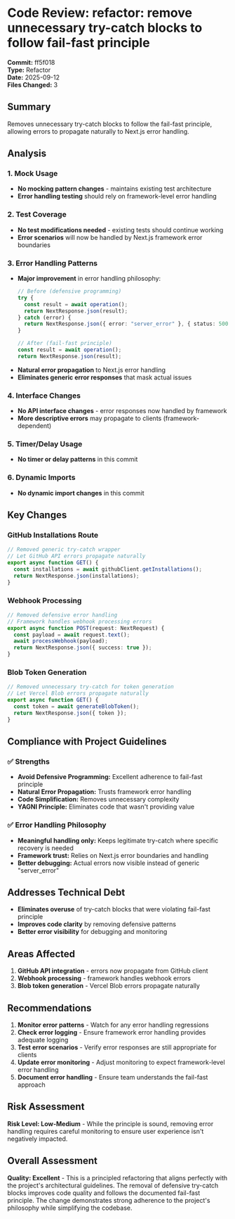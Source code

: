 # Code Review: refactor: remove unnecessary try-catch blocks to follow fail-fast principle

**Commit:** ff5f018  
**Type:** Refactor  
**Date:** 2025-09-12  
**Files Changed:** 3  

## Summary
Removes unnecessary try-catch blocks to follow the fail-fast principle, allowing errors to propagate naturally to Next.js error handling.

## Analysis

### 1. Mock Usage
- **No mocking pattern changes** - maintains existing test architecture
- **Error handling testing** should rely on framework-level error handling

### 2. Test Coverage
- **No test modifications needed** - existing tests should continue working
- **Error scenarios** will now be handled by Next.js framework error boundaries

### 3. Error Handling Patterns
- **Major improvement** in error handling philosophy:
  ```typescript
  // Before (defensive programming)
  try {
    const result = await operation();
    return NextResponse.json(result);
  } catch (error) {
    return NextResponse.json({ error: "server_error" }, { status: 500 });
  }
  
  // After (fail-fast principle)
  const result = await operation();
  return NextResponse.json(result);
  ```
- **Natural error propagation** to Next.js error handling
- **Eliminates generic error responses** that mask actual issues

### 4. Interface Changes
- **No API interface changes** - error responses now handled by framework
- **More descriptive errors** may propagate to clients (framework-dependent)

### 5. Timer/Delay Usage
- **No timer or delay patterns** in this commit

### 6. Dynamic Imports
- **No dynamic import changes** in this commit

## Key Changes

### GitHub Installations Route
```typescript
// Removed generic try-catch wrapper
// Let GitHub API errors propagate naturally
export async function GET() {
  const installations = await githubClient.getInstallations();
  return NextResponse.json(installations);
}
```

### Webhook Processing
```typescript
// Removed defensive error handling
// Framework handles webhook processing errors
export async function POST(request: NextRequest) {
  const payload = await request.text();
  await processWebhook(payload);
  return NextResponse.json({ success: true });
}
```

### Blob Token Generation
```typescript
// Removed unnecessary try-catch for token generation
// Let Vercel Blob errors propagate naturally
export async function GET() {
  const token = await generateBlobToken();
  return NextResponse.json({ token });
}
```

## Compliance with Project Guidelines

### ✅ Strengths
- **Avoid Defensive Programming:** Excellent adherence to fail-fast principle
- **Natural Error Propagation:** Trusts framework error handling
- **Code Simplification:** Removes unnecessary complexity
- **YAGNI Principle:** Eliminates code that wasn't providing value

### ✅ Error Handling Philosophy
- **Meaningful handling only:** Keeps legitimate try-catch where specific recovery is needed
- **Framework trust:** Relies on Next.js error boundaries and handling
- **Better debugging:** Actual errors now visible instead of generic "server_error"

## Addresses Technical Debt
- **Eliminates overuse** of try-catch blocks that were violating fail-fast principle
- **Improves code clarity** by removing defensive patterns
- **Better error visibility** for debugging and monitoring

## Areas Affected
1. **GitHub API integration** - errors now propagate from GitHub client
2. **Webhook processing** - framework handles webhook errors
3. **Blob token generation** - Vercel Blob errors propagate naturally

## Recommendations
1. **Monitor error patterns** - Watch for any error handling regressions
2. **Check error logging** - Ensure framework error handling provides adequate logging
3. **Test error scenarios** - Verify error responses are still appropriate for clients
4. **Update error monitoring** - Adjust monitoring to expect framework-level error handling
5. **Document error handling** - Ensure team understands the fail-fast approach

## Risk Assessment
**Risk Level: Low-Medium** - While the principle is sound, removing error handling requires careful monitoring to ensure user experience isn't negatively impacted.

## Overall Assessment
**Quality: Excellent** - This is a principled refactoring that aligns perfectly with the project's architectural guidelines. The removal of defensive try-catch blocks improves code quality and follows the documented fail-fast principle. The change demonstrates strong adherence to the project's philosophy while simplifying the codebase.